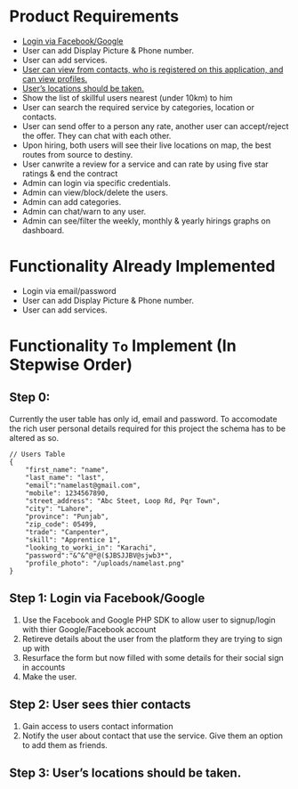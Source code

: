 # Product Requirements
- [Login via Facebook/Google](#step-1-login-via-facebookgoogle)
- User can add Display Picture & Phone number.
- User can add services.
- [User can view from contacts, who is registered on this application, and can view profiles.](#step-2-user-sees-thier-contacts)
- [User’s locations should be taken. ](#step-3-users-locations-should-be-taken.)
- Show the list of skillful users nearest (under 10km) to him
- User can search the required service by categories, location or contacts.
- User can send offer to a person any rate, another user can accept/reject the offer. They can chat with each other.
- Upon hiring, both users will see their live locations on map, the best routes from source to destiny.
- User canwrite a review for a service and can rate by using five star ratings & end the contract
- Admin can login via specific credentials.
- Admin can view/block/delete the users.
- Admin can add categories.
- Admin can chat/warn to any user.
- Admin can see/filter the weekly, monthly & yearly hirings graphs on dashboard.
# Functionality Already Implemented
- Login via email/password
- User can add Display Picture & Phone number.
- User can add services.
# Functionality `To` Implement **(In Stepwise Order)**
##  Step 0:
Currently the user table has only id, email and password. To accomodate the rich user personal details required for this project the schema has to be altered as so.  
```
// Users Table
{
    "first_name": "name",
    "last_name": "last",
    "email":"namelast@gmail.com",
    "mobile": 1234567890,
    "street_address": "Abc Steet, Loop Rd, Pqr Town",
    "city": "Lahore",
    "province": "Punjab",
    "zip_code": 05499,
    "trade": "Canpenter",
    "skill": "Apprentice 1",
    "looking_to_worki_in": "Karachi",
    "password":"&^&^@*@($JBSJJBV@sjwb3*",
    "profile_photo": "/uploads/namelast.png"
}
```
## Step 1: Login via Facebook/Google
1. Use the Facebook and Google PHP SDK to allow user to signup/login with thier Google/Facebook account
2. Retireve details about the user from the platform they are trying to sign up with
3. Resurface the form but now filled with some details for their social sign in accounts
4. Make the user.
## Step 2: User sees thier contacts 
1. Gain access to users contact information
2. Notify the user about contact that use the service. Give them an option to add them as friends.
## Step 3: User’s locations should be taken. 

